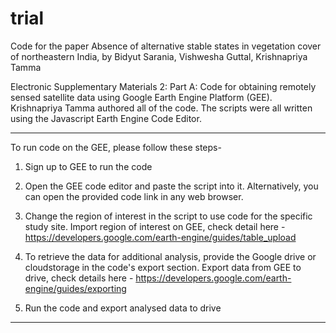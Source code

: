 # trial
Code for the paper
Absence of alternative stable states in vegetation cover of northeastern India, by Bidyut Sarania, 
Vishwesha Guttal, Krishnapriya Tamma

Electronic Supplementary Materials 2:  Part A: Code for obtaining remotely sensed satellite data using Google Earth Engine Platform (GEE). 
Krishnapriya Tamma authored all of the code. The scripts were all written using the Javascript Earth Engine Code Editor. 
______________________________________________________________________________________________

To run code on the GEE, please follow these steps-

1. Sign up to GEE to run the code

2. Open the GEE code editor and paste the script into it. Alternatively, you can open the provided code link in any web browser.  

3. Change the region of interest in the script to use code for the specific study site. 
   Import region of interest on GEE, check detail here - https://developers.google.com/earth-engine/guides/table_upload
   
4. To retrieve the data for additional analysis, provide the Google drive or cloudstorage in the code's export section. 
   Export data from GEE to drive, check details here - https://developers.google.com/earth-engine/guides/exporting

5. Run the code and export analysed data to drive
__________________________________________________________________________________________________ 

